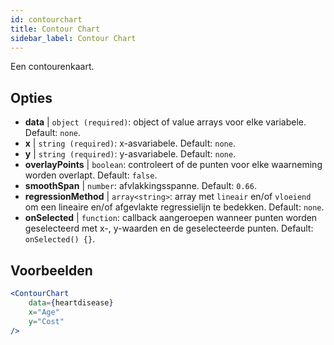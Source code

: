 ```yaml
---
id: contourchart
title: Contour Chart
sidebar_label: Contour Chart
---
```


Een contourenkaart.

## Opties

* __data__ | `object (required)`: object of value arrays voor elke variabele. Default: `none`.
* __x__ | `string (required)`: x-asvariabele. Default: `none`.
* __y__ | `string (required)`: y-asvariabele. Default: `none`.
* __overlayPoints__ | `boolean`: controleert of de punten voor elke waarneming worden overlapt. Default: `false`.
* __smoothSpan__ | `number`: afvlakkingsspanne. Default: `0.66`.
* __regressionMethod__ | `array<string>`: array met `lineair` en/of `vloeiend` om een lineaire en/of afgevlakte regressielijn te bedekken. Default: `none`.
* __onSelected__ | `function`: callback aangeroepen wanneer punten worden geselecteerd met x-, y-waarden en de geselecteerde punten. Default: `onSelected() {}`.


## Voorbeelden

```jsx live
<ContourChart 
    data={heartdisease} 
    x="Age"
    y="Cost"
/>
```

